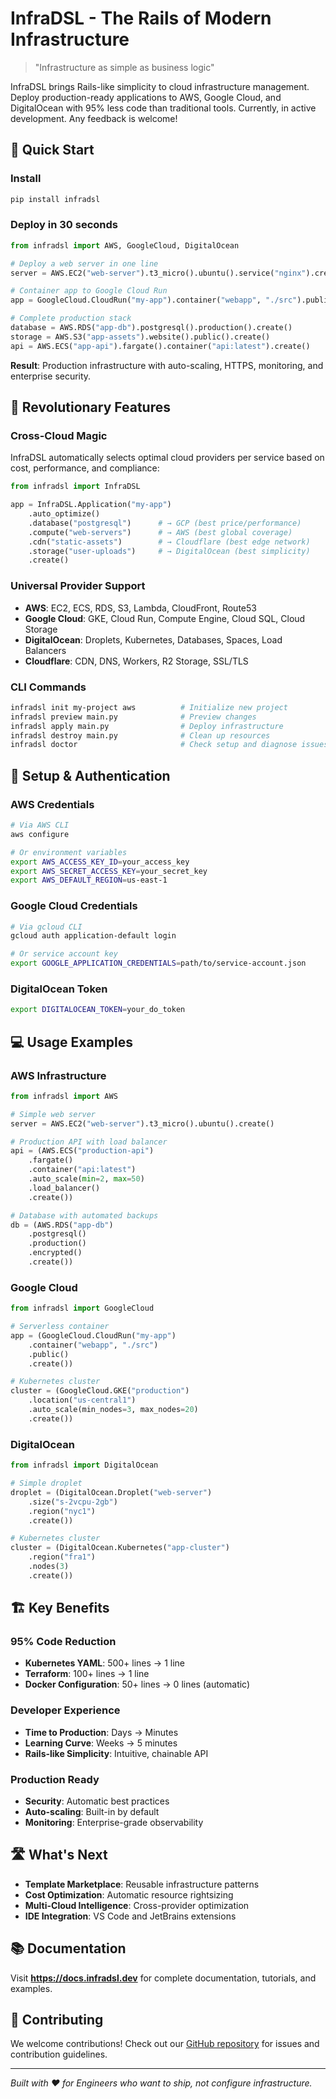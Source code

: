# InfraDSL - The Rails of Modern Infrastructure

> "Infrastructure as simple as business logic"

InfraDSL brings Rails-like simplicity to cloud infrastructure management. Deploy production-ready applications to AWS, Google Cloud, and DigitalOcean with 95% less code than traditional tools. Currently, in active development. Any feedback is welcome!

## 🚀 Quick Start

### Install
```bash
pip install infradsl
```

### Deploy in 30 seconds
```python
from infradsl import AWS, GoogleCloud, DigitalOcean

# Deploy a web server in one line
server = AWS.EC2("web-server").t3_micro().ubuntu().service("nginx").create()

# Container app to Google Cloud Run
app = GoogleCloud.CloudRun("my-app").container("webapp", "./src").public().create()

# Complete production stack
database = AWS.RDS("app-db").postgresql().production().create()
storage = AWS.S3("app-assets").website().public().create()
api = AWS.ECS("app-api").fargate().container("api:latest").create()
```

**Result**: Production infrastructure with auto-scaling, HTTPS, monitoring, and enterprise security.

## 🎯 Revolutionary Features

### Cross-Cloud Magic
InfraDSL automatically selects optimal cloud providers per service based on cost, performance, and compliance:

```python
from infradsl import InfraDSL

app = InfraDSL.Application("my-app")
    .auto_optimize()
    .database("postgresql")      # → GCP (best price/performance)
    .compute("web-servers")      # → AWS (best global coverage)
    .cdn("static-assets")        # → Cloudflare (best edge network)
    .storage("user-uploads")     # → DigitalOcean (best simplicity)
    .create()
```

### Universal Provider Support
- **AWS**: EC2, ECS, RDS, S3, Lambda, CloudFront, Route53
- **Google Cloud**: GKE, Cloud Run, Compute Engine, Cloud SQL, Cloud Storage
- **DigitalOcean**: Droplets, Kubernetes, Databases, Spaces, Load Balancers
- **Cloudflare**: CDN, DNS, Workers, R2 Storage, SSL/TLS

### CLI Commands
```bash
infradsl init my-project aws          # Initialize new project
infradsl preview main.py              # Preview changes
infradsl apply main.py                # Deploy infrastructure
infradsl destroy main.py              # Clean up resources
infradsl doctor                       # Check setup and diagnose issues
```

## 🔧 Setup & Authentication

### AWS Credentials
```bash
# Via AWS CLI
aws configure

# Or environment variables
export AWS_ACCESS_KEY_ID=your_access_key
export AWS_SECRET_ACCESS_KEY=your_secret_key
export AWS_DEFAULT_REGION=us-east-1
```

### Google Cloud Credentials
```bash
# Via gcloud CLI
gcloud auth application-default login

# Or service account key
export GOOGLE_APPLICATION_CREDENTIALS=path/to/service-account.json
```

### DigitalOcean Token
```bash
export DIGITALOCEAN_TOKEN=your_do_token
```

## 💻 Usage Examples

### AWS Infrastructure
```python
from infradsl import AWS

# Simple web server
server = AWS.EC2("web-server").t3_micro().ubuntu().create()

# Production API with load balancer
api = (AWS.ECS("production-api")
    .fargate()
    .container("api:latest")
    .auto_scale(min=2, max=50)
    .load_balancer()
    .create())

# Database with automated backups
db = (AWS.RDS("app-db")
    .postgresql()
    .production()
    .encrypted()
    .create())
```

### Google Cloud
```python
from infradsl import GoogleCloud

# Serverless container
app = (GoogleCloud.CloudRun("my-app")
    .container("webapp", "./src")
    .public()
    .create())

# Kubernetes cluster
cluster = (GoogleCloud.GKE("production")
    .location("us-central1")
    .auto_scale(min_nodes=3, max_nodes=20)
    .create())
```

### DigitalOcean
```python
from infradsl import DigitalOcean

# Simple droplet
droplet = (DigitalOcean.Droplet("web-server")
    .size("s-2vcpu-2gb")
    .region("nyc1")
    .create())

# Kubernetes cluster
cluster = (DigitalOcean.Kubernetes("app-cluster")
    .region("fra1")
    .nodes(3)
    .create())
```

## 🏗️ Key Benefits

### 95% Code Reduction
- **Kubernetes YAML**: 500+ lines → 1 line
- **Terraform**: 100+ lines → 1 line  
- **Docker Configuration**: 50+ lines → 0 lines (automatic)

### Developer Experience
- **Time to Production**: Days → Minutes
- **Learning Curve**: Weeks → 5 minutes
- **Rails-like Simplicity**: Intuitive, chainable API

### Production Ready
- **Security**: Automatic best practices
- **Auto-scaling**: Built-in by default
- **Monitoring**: Enterprise-grade observability

## 🛣️ What's Next

- **Template Marketplace**: Reusable infrastructure patterns
- **Cost Optimization**: Automatic resource rightsizing
- **Multi-Cloud Intelligence**: Cross-provider optimization
- **IDE Integration**: VS Code and JetBrains extensions

## 📚 Documentation

Visit **https://docs.infradsl.dev** for complete documentation, tutorials, and examples.

## 🤝 Contributing

We welcome contributions! Check out our [GitHub repository](https://github.com/biaandersson/infradsl.dev) for issues and contribution guidelines.

---

*Built with ❤️ for Engineers who want to ship, not configure infrastructure.*
